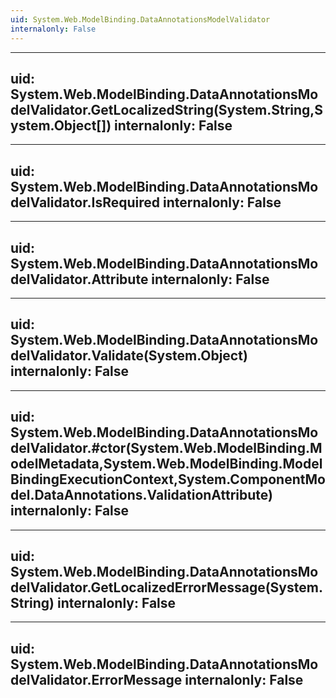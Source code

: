 ```yaml
---
uid: System.Web.ModelBinding.DataAnnotationsModelValidator
internalonly: False
---
```


---
uid: System.Web.ModelBinding.DataAnnotationsModelValidator.GetLocalizedString(System.String,System.Object[])
internalonly: False
---

---
uid: System.Web.ModelBinding.DataAnnotationsModelValidator.IsRequired
internalonly: False
---

---
uid: System.Web.ModelBinding.DataAnnotationsModelValidator.Attribute
internalonly: False
---

---
uid: System.Web.ModelBinding.DataAnnotationsModelValidator.Validate(System.Object)
internalonly: False
---

---
uid: System.Web.ModelBinding.DataAnnotationsModelValidator.#ctor(System.Web.ModelBinding.ModelMetadata,System.Web.ModelBinding.ModelBindingExecutionContext,System.ComponentModel.DataAnnotations.ValidationAttribute)
internalonly: False
---

---
uid: System.Web.ModelBinding.DataAnnotationsModelValidator.GetLocalizedErrorMessage(System.String)
internalonly: False
---

---
uid: System.Web.ModelBinding.DataAnnotationsModelValidator.ErrorMessage
internalonly: False
---

